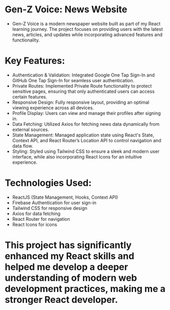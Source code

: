 # Gen-Z Voice: News Website

- Gen-Z Voice is a modern newspaper website built as part of my React learning journey. The project focuses on providing users with the latest news, articles, and updates while incorporating advanced features and functionality.

# Key Features:

- Authentication & Validation: Integrated Google One Tap Sign-In and GitHub One Tap Sign-In for seamless user authentication.
- Private Routes: Implemented Private Route functionality to protect sensitive pages, ensuring that only authenticated users can access certain features.
- Responsive Design: Fully responsive layout, providing an optimal viewing experience across all devices.
- Profile Display: Users can view and manage their profiles after signing in.
- Data Fetching: Utilized Axios for fetching news data dynamically from external sources.
- State Management: Managed application state using React's State, Context API, and React Router’s Location API to control navigation and data flow.
- Styling: Styled using Tailwind CSS to ensure a sleek and modern user interface, while also incorporating React Icons for an intuitive experience.

# Technologies Used:

- ReactJS (State Management, Hooks, Context API)
- Firebase Authentication for user sign-in
- Tailwind CSS for responsive design
- Axios for data fetching
- React Router for navigation
- React Icons for icons

# This project has significantly enhanced my React skills and helped me develop a deeper understanding of modern web development practices, making me a stronger React developer.

